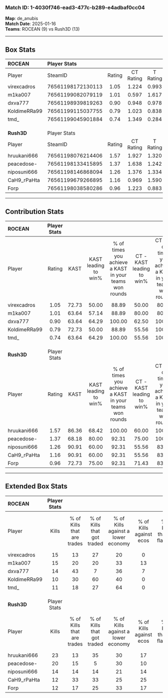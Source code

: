 ### Match ID: 1-4030f746-ead3-477c-b289-e4adbaf0cc04  
**Map**: de_anubis  
**Match Date**: 2025-01-16  
**Teams**: ROCEAN (9) vs Rush3D (13)  

---  

## Box Stats  

| **ROCEAN**   | Player Stats      |        |           |          |       |      |       |         |        |      |     |
| :- | :- | :-: | :-: | :-: | :-: | :-: | :-: | :-: | :-: | :-: | :-: |
| Player       | SteamID           | Rating | CT Rating | T Rating | KAST  | ADR  | Kills | Assists | Deaths | K/D  | HS% |
| virexcadros  | 76561198172130113 |  1.05  |   1.224   |  0.993   | 72.73 | 74.4 |  15   |    3    |   16   | 0.94 | 86  |
| m1ka007      | 76561199082079119 |  1.01  |   0.597   |  1.617   | 63.64 | 81.1 |  15   |    5    |   16   | 0.94 | 26  |
| dxva777      | 76561198939819263 |  0.90  |   0.948   |  0.978   | 63.64 | 61.6 |  14   |    4    |   16   | 0.88 | 64  |
| KoldimeRRa99 | 76561199115037755 |  0.79  |   1.023   |  0.838   | 72.73 | 60.0 |  10   |    6    |   17   | 0.59 | 60  |
| tmd_         | 76561199045901884 |  0.74  |   1.349   |  0.284   | 63.64 | 50.0 |  11   |    3    |   16   | 0.69 | 63  |
|              |                   |        |           |          |       |      |       |         |        |      |     |
|              |                   |        |           |          |       |      |       |         |        |      |     |
|              |                   |        |           |          |       |      |       |         |        |      |     |
| **Rush3D**   | Player Stats      |        |           |          |       |      |       |         |        |      |     |
| Player       | SteamID           | Rating | CT Rating | T Rating | KAST  | ADR  | Kills | Assists | Deaths | K/D  | HS% |
| hruukani666  | 76561198076214406 |  1.57  |   1.927   |  1.320   | 86.36 | 96.9 |  23   |    6    |   15   | 1.53 | 34  |
| peacedose-   | 76561198133415895 |  1.37  |   1.638   |  1.242   | 68.18 | 79.8 |  20   |    3    |   10   | 2.00 | 60  |
| niposuni666  | 76561198146868094 |  1.26  |   1.376   |  1.334   | 90.91 | 68.8 |  14   |    6    |   11   | 1.27 | 42  |
| CaH9_rPaHta  | 76561199679266895 |  1.16  |   0.969   |  1.590   | 90.91 | 73.5 |  12   |    9    |   13   | 0.92 | 58  |
| Forp         | 76561198038580286 |  0.96  |   1.223   |  0.883   | 72.73 | 75.9 |  12   |   10    |   16   | 0.75 | 75  |
---  

## Contribution Stats  

| **ROCEAN**   | Player Stats |       |                      |                                                        |                           |                                                             |                          |                                                            |
| :- | :-: | :-: | :-: | :-: | :-: | :-: | :-: | :-: |
| Player       |    Rating    | KAST  | KAST leading to win% | % of times you achieve a KAST in your teams won rounds | CT - KAST leading to win% | CT - % of times you achieve a KAST in your teams won rounds | T - KAST leading to win% | T - % of times you achieve a KAST in your teams won rounds |
| virexcadros  |     1.05     | 72.73 |        50.00         |                         88.89                          |           50.00           |                            80.00                            |          50.00           |                           100.00                           |
| m1ka007      |     1.01     | 63.64 |        57.14         |                         88.89                          |           80.00           |                            80.00                            |          44.44           |                           100.00                           |
| dxva777      |     0.90     | 63.64 |        64.29         |                         100.00                         |           62.50           |                           100.00                            |          66.67           |                           100.00                           |
| KoldimeRRa99 |     0.79     | 72.73 |        50.00         |                         88.89                          |           55.56           |                           100.00                            |          42.86           |                           75.00                            |
| tmd_         |     0.74     | 63.64 |        64.29         |                         100.00                         |           55.56           |                           100.00                            |          80.00           |                           100.00                           |
|              |              |       |                      |                                                        |                           |                                                             |                          |                                                            |
|              |              |       |                      |                                                        |                           |                                                             |                          |                                                            |
|              |              |       |                      |                                                        |                           |                                                             |                          |                                                            |
| **Rush3D**   | Player Stats |       |                      |                                                        |                           |                                                             |                          |                                                            |
| Player       |    Rating    | KAST  | KAST leading to win% | % of times you achieve a KAST in your teams won rounds | CT - KAST leading to win% | CT - % of times you achieve a KAST in your teams won rounds | T - KAST leading to win% | T - % of times you achieve a KAST in your teams won rounds |
| hruukani666  |     1.57     | 86.36 |        68.42         |                         100.00                         |           60.00           |                           100.00                            |          77.78           |                           100.00                           |
| peacedose-   |     1.37     | 68.18 |        80.00         |                         92.31                          |           75.00           |                           100.00                            |          85.71           |                           85.71                            |
| niposuni666  |     1.26     | 90.91 |        60.00         |                         92.31                          |           55.56           |                            83.33                            |          63.64           |                           100.00                           |
| CaH9_rPaHta  |     1.16     | 90.91 |        60.00         |                         92.31                          |           55.56           |                            83.33                            |          63.64           |                           100.00                           |
| Forp         |     0.96     | 72.73 |        75.00         |                         92.31                          |           71.43           |                            83.33                            |          77.78           |                           100.00                           |
---  

## Extended Box Stats  

| **ROCEAN**   | Player Stats |                            |                            |                                    |                         |                              |                                 |        |                             |                                     |                          |                               |                            |
| :- | :-: | :-: | :-: | :-: | :-: | :-: | :-: | :-: | :-: | :-: | :-: | :-: | :-: |
| Player       |    Kills     | % of Kills that are trades | % of Kills that got traded | % of Kills against a lower economy | % of Kills against ecos | % of Kills that are flawless | % of Kills that are close duels | Deaths | % of Deaths that get traded | % of Deaths against a lower economy | % of Deaths against ecos | % of Deaths that are flawless | % of Deaths that are close |
| virexcadros  |      15      |             13             |             27             |                 20                 |            0            |              67              |                0                |   16   |             19              |                 13                  |            0             |              56               |             6              |
| m1ka007      |      15      |             20             |             20             |                 33                 |           13            |              60              |                0                |   16   |             13              |                 19                  |            6             |              75               |             6              |
| dxva777      |      14      |             43             |             7              |                 36                 |            7            |              43              |                0                |   16   |             13              |                 19                  |            0             |              81               |             6              |
| KoldimeRRa99 |      10      |             30             |             60             |                 40                 |            0            |              60              |               10                |   17   |             35              |                 18                  |            0             |              71               |             6              |
| tmd_         |      11      |             18             |             27             |                 64                 |            0            |              45              |                0                |   16   |             31              |                 19                  |            0             |              63               |             0              |
|              |              |                            |                            |                                    |                         |                              |                                 |        |                             |                                     |                          |                               |                            |
|              |              |                            |                            |                                    |                         |                              |                                 |        |                             |                                     |                          |                               |                            |
|              |              |                            |                            |                                    |                         |                              |                                 |        |                             |                                     |                          |                               |                            |
| **Rush3D**   | Player Stats |                            |                            |                                    |                         |                              |                                 |        |                             |                                     |                          |                               |                            |
| Player       |    Kills     | % of Kills that are trades | % of Kills that got traded | % of Kills against a lower economy | % of Kills against ecos | % of Kills that are flawless | % of Kills that are close duels | Deaths | % of Deaths that get traded | % of Deaths against a lower economy | % of Deaths against ecos | % of Deaths that are flawless | % of Deaths that are close |
| hruukani666  |      23      |             13             |             35             |                 30                 |           17            |              78              |                0                |   15   |              7              |                 13                  |            0             |              60               |             0              |
| peacedose-   |      20      |             15             |             5              |                 30                 |           10            |              65              |                5                |   10   |             20              |                 10                  |            10            |              60               |             0              |
| niposuni666  |      14      |             14             |             14             |                 21                 |           14            |              79              |                0                |   11   |             45              |                  9                  |            0             |              73               |             0              |
| CaH9_rPaHta  |      12      |             33             |             33             |                 25                 |           25            |              58              |                8                |   13   |             46              |                  8                  |            0             |              46               |             8              |
| Forp         |      12      |             17             |             25             |                 33                 |           17            |              58              |               17                |   16   |             19              |                 13                  |            6             |              50               |             0              |
